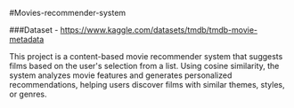 #Movies-recommender-system

###Dataset - https://www.kaggle.com/datasets/tmdb/tmdb-movie-metadata

This project is a content-based movie recommender system that suggests films based on the user's selection from a list.
Using cosine similarity, the system analyzes movie features and generates personalized recommendations, helping users discover films with similar themes, styles, or genres.
